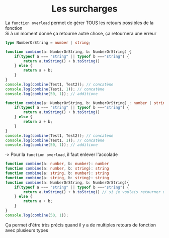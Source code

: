 <div align="center"><h1><b>Les surcharges</b></h1></div>

La `function overload` permet de gérer TOUS les retours possibles de la fonction  
Si à un moment donné ça retourne autre chose, ça retournera une erreur
```ts
type NumberOrString = number | string;

function combine(a: NumberOrString, b: NumberOrString) {
    if(typeof a === "string" || typeof b ==="string") {
        return a.toString() + b.toString()
    } else {
        return a + b;
    }
}
console.log(combine(Test1, Test2)); // concatène
console.log(combine(Test1, 1)); // concatène
console.log(combine(50, 1)); // additione
```
```ts
function combine(a: NumberOrString, b: NumberOrString) : number | string {  // mais ça reste assez ouvert
    if(typeof a === "string" || typeof b ==="string") {
        return a.toString() + b.toString()
    } else {
        return a + b;
    }
}
console.log(combine(Test1, Test2)); // concatène
console.log(combine(Test1, 1)); // concatène
console.log(combine(50, 1)); // additione
```
·> Pour la `function overload`, il faut enlever l'accolade
```ts
function combine(a: number, b: number): number
function combine(a: number, b: string): string
function combine(a: string, b: number): string
function combine(a: string, b: string): string
function combine(a: NumberOrString, b: NumberOrString){
    if(typeof a === "string" || typeof b ==="string") {
        return a.toString() + b.toString() // si je voulais retourner un tableau, il y aurait une erreur 
    } else {
        return a + b;
    }
}
console.log(combine(50, 1));
```
Ça permet d'être très précis quand il y a de multiples retours de fonction avec plusieurs types
